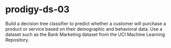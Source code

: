 # prodigy-ds-03
Build a decision tree classifier to predict whether a customer will purchase a product or service based on their demographic and behavioral data. Use a dataset such as the Bank Marketing dataset from the UCI Machine Learning Repository.
